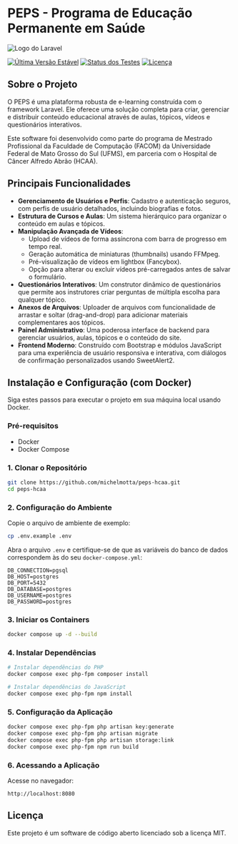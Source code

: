 
# PEPS - Programa de Educação Permanente em Saúde

![Logo do Laravel](https://raw.githubusercontent.com/laravel/art/master/logo-lockup/5%20SVG/2%20CMYK/1%20Full%20Color/laravel-logolockup-cmyk-red.svg)

[![Última Versão Estável](https://img.shields.io/packagist/v/laravel/framework)](https://packagist.org/packages/laravel/framework)
[![Status dos Testes](https://github.com/michelmotta/peps-hcaa/actions/workflows/run-laravel-tests.yml/badge.svg)](https://github.com/michelmotta/peps-hcaa/actions/workflows/laravel-tests.yml)
[![Licença](https://img.shields.io/packagist/l/laravel/framework)](https://packagist.org/packages/laravel/framework)

## Sobre o Projeto

O PEPS é uma plataforma robusta de e-learning construída com o framework Laravel. Ele oferece uma solução completa para criar, gerenciar e distribuir conteúdo educacional através de aulas, tópicos, vídeos e questionários interativos.

Este software foi desenvolvido como parte do programa de Mestrado Profissional da Faculdade de Computação (FACOM) da Universidade Federal de Mato Grosso do Sul (UFMS), em parceria com o Hospital de Câncer Alfredo Abrão (HCAA).

## Principais Funcionalidades

- **Gerenciamento de Usuários e Perfis**: Cadastro e autenticação seguros, com perfis de usuário detalhados, incluindo biografias e fotos.
- **Estrutura de Cursos e Aulas**: Um sistema hierárquico para organizar o conteúdo em aulas e tópicos.
- **Manipulação Avançada de Vídeos**:
  - Upload de vídeos de forma assíncrona com barra de progresso em tempo real.
  - Geração automática de miniaturas (thumbnails) usando FFMpeg.
  - Pré-visualização de vídeos em lightbox (Fancybox).
  - Opção para alterar ou excluir vídeos pré-carregados antes de salvar o formulário.
- **Questionários Interativos**: Um construtor dinâmico de questionários que permite aos instrutores criar perguntas de múltipla escolha para qualquer tópico.
- **Anexos de Arquivos**: Uploader de arquivos com funcionalidade de arrastar e soltar (drag-and-drop) para adicionar materiais complementares aos tópicos.
- **Painel Administrativo**: Uma poderosa interface de backend para gerenciar usuários, aulas, tópicos e o conteúdo do site.
- **Frontend Moderno**: Construído com Bootstrap e módulos JavaScript para uma experiência de usuário responsiva e interativa, com diálogos de confirmação personalizados usando SweetAlert2.

## Instalação e Configuração (com Docker)

Siga estes passos para executar o projeto em sua máquina local usando Docker.

### Pré-requisitos

- Docker
- Docker Compose

### 1. Clonar o Repositório

```bash
git clone https://github.com/michelmotta/peps-hcaa.git
cd peps-hcaa
```

### 2. Configuração do Ambiente

Copie o arquivo de ambiente de exemplo:

```bash
cp .env.example .env
```

Abra o arquivo `.env` e certifique-se de que as variáveis do banco de dados correspondem às do seu `docker-compose.yml`:

```
DB_CONNECTION=pgsql
DB_HOST=postgres
DB_PORT=5432
DB_DATABASE=postgres
DB_USERNAME=postgres
DB_PASSWORD=postgres
```

### 3. Iniciar os Containers

```bash
docker compose up -d --build
```

### 4. Instalar Dependências

```bash
# Instalar dependências do PHP
docker compose exec php-fpm composer install

# Instalar dependências do JavaScript
docker compose exec php-fpm npm install
```

### 5. Configuração da Aplicação

```bash
docker compose exec php-fpm php artisan key:generate
docker compose exec php-fpm php artisan migrate
docker compose exec php-fpm php artisan storage:link
docker compose exec php-fpm npm run build
```

### 6. Acessando a Aplicação

Acesse no navegador:

```
http://localhost:8080
```

## Licença

Este projeto é um software de código aberto licenciado sob a licença MIT.
